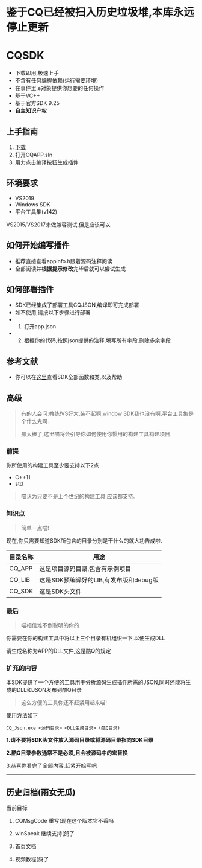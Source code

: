 # 鉴于CQ已经被扫入历史垃圾堆,本库永远停止更新


# CQSDK
- 下载即用,极速上手
- 不含有任何编程依赖(运行需要环境)
- 在事件里,e对象提供你想要的任何操作
- 基于VC++
- 基于官方SDK 9.25
- **自主知识产权**

## 上手指南
1. [下载](https://github.com/MikuPy2001/CQSDK/releases)
2. 打开CQAPP.sln
3. 用力点击编译按钮生成插件

## 环境要求
- VS2019
- Windows SDK
- 平台工具集(v142)

VS2015/VS2017未做兼容测试,但是应该可以

## 如何开始编写插件
- 推荐直接查看appinfo.h跟着源码注释阅读
- 全部阅读并**根据提示修改**完毕后就可以尝试生成

## 如何部署插件
- SDK已经集成了部署工具CQJSON,编译即可完成部署
- 如不使用,请按以下步骤进行部署
- 1. 打开app.json
- 2. 根据你的代码,按照json提供的注释,填写所有字段,删除多余字段

## 参考文献
- 你可以在[这里](https://mikupy2001.github.io/cqsdk-help/ "DOCS")查看SDK全部函数和类,以及帮助

## 高级

>有的人会问:教练!VS好大,装不起啊,window SDK我也没有啊,平台工具集是个什么鬼啊.
>
>那太棒了,这里喵将会引导你如何使用你惯用的构建工具构建项目

### **前提**
你所使用的构建工具至少要支持以下2点
- C++11
- std

>喵认为只要不是上个世纪的构建工具,应该都支持.

### **知识点**

>简单一点喵!

现在,你只需要知道SDK所包含的目录分别是干什么的就大功告成啦.

|目录名称|用途|
|-|-|
|CQ_APP|这是项目源码目录,包含有示例项目|
|CQ_LIB|这是SDK预编译好的LIB,有发布版和debug版|
|CQ_SDK|这是SDK头文件|

### **最后**
>喵相信难不倒聪明的你的

你需要在你的构建工具中将以上三个目录有机组织一下,以便生成DLL

请生成名称为APP的DLL文件,这是酷Q的规定

### **扩充的内容**
本SDK提供了一个方便的工具用于分析源码生成插件所需的JSON,同时还能将生成的DLL和JSON发布到酷Q目录

>这么方便的工具你还不赶紧用起来喵!

使用方法如下

`CQ_Json.exe <源码目录> <DLL生成目录> (酷Q目录)`

**1.请不要将SDK头文件放入源码目录或将源码目录指向SDK目录**

**2.酷Q目录参数通常不是必须,且会被源码中的宏替换**

3.恭喜你看完了全部内容,赶紧开始写吧


----
## 历史归档(雨女无瓜)

当前目标

1. CQMsgCode 重写(现在这个版本它不香吗

2. winSpeak 继续支持(鸽了

4. 首页文档

6. 视频教程(鸽了
